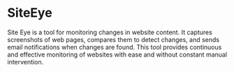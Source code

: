 # SiteEye
Site Eye is a tool for monitoring changes in website content. It captures screenshots of web pages, compares them to detect changes, and sends email notifications when changes are found. This tool provides continuous and effective monitoring of websites with ease and without constant manual intervention.
